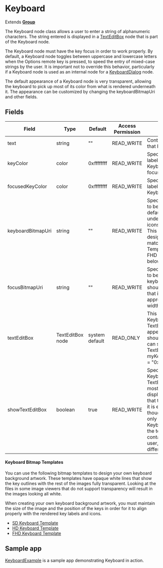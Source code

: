 Keyboard
========

Extends [**Group**](/docs/references/scenegraph/layout-group-nodes/group.md "**Group**")

The Keyboard node class allows a user to enter a string of alphanumeric characters. The string entered is displayed in a [TextEditBox](/docs/references/scenegraph/widget-nodes/texteditbox.md "TextEditBox") node that is part of the Keyboard node.

The Keyboard node must have the key focus in order to work properly. By default, a Keyboard node toggles between uppercase and lowercase letters when the Options remote key is pressed, to speed the entry of mixed-case strings by the user. It is important not to override this behavior, particularly if a Keyboard node is used as an internal node for a [KeyboardDialog](/docs/references/scenegraph/dialog-nodes/keyboarddialog.md "KeyboardDialog") node.

The default appearance of a Keyboard node is very transparent, allowing the keyboard to pick up most of its color from what is rendered underneath it. The appearance can be customized by changing the keyboardBitmapUri and other fields.

Fields
------

| Field | Type | Default | Access Permission | Description |
| --- | --- | --- | --- | --- |
| text | string | ""  | READ\_WRITE | Contains the string of characters that has been entered |
| keyColor | color | 0xffffffff | READ\_WRITE | Specifies the color of the key labels and icons when the Keyboard node does not have the focus |
| focusedKeyColor | color | 0xffffffff | READ\_WRITE | Specifies the color of the key labels and icons when the Keyboard node has the focus |
| keyboardBitmapUri | string | ""  | READ\_WRITE | Specifies the URI of an image file to be loaded to replace the default keyboard image drawn underneath the key label and icons.  <br>This image must be carefully designed so that the key positions match the default image. Template images for SD, HD and FHD resolutions are provided below. |
| focusBitmapUri | string | ""  | READ\_WRITE | Specifies the URI of an image file to be loaded to replace the keyboard focus indicator. This should be a 9-patch image so that it can be stretched to the appropriate size for the double width keys |
| textEditBox | TextEditBox node | system default | READ\_ONLY | This provides access to the Keyboard node internal TextEditBox node so that its appearance can be modified. You should not set this field, but you can set the fields of the TextEditBox node (such as, myKeyboard.textEditBox.textColor = "0xFF0000FF") |
| showTextEditBox | boolean | true | READ\_WRITE | Specifies whether or not the Keyboard node internal TextEditBox node is displayed. In most cases, it is desirable to display the TextEditBox node so that the user can see the string as it is entered. In some cases though, you might want to show only the keyboard part of the Keyboard node. In those cases, the text field of the node will still contain the string entered by the user, so it can displayed in some different manner |

#### Keyboard Bitmap Templates

You can use the following bitmap templates to design your own keyboard background artwork. These templates have opaque white lines that show the key outlines with the rest of the images fully transparent. Looking at the files in some image viewers that do not support transparency will result in the images looking all white.

When creating your own keyboard background artwork, you must maintain the size of the image and the position of the keys in order for it to align properly with the rendered key labels and icons.

*   [SD Keyboard Template](https://image.roku.com/ZHZscHItMTc2/SDKeyboardTemplate.png "SD Keyboard Template")
*   [HD Keyboard Template](https://image.roku.com/ZHZscHItMTc2/HDKeyboardTemplate.png "HD Keyboard Template")
*   [FHD Keyboard Template](https://image.roku.com/ZHZscHItMTc2/FHDKeyboardTemplate.png "FHD Keyboard Template")

Sample app
----------

[KeyboardExample](https://github.com/rokudev/samples/tree/master/ux%20components/widgets/KeyboardExample) is a sample app demonstrating Keyboard in action.